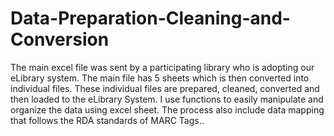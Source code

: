 # Data-Preparation-Cleaning-and-Conversion

The main excel file was sent by a participating library who is adopting our eLibrary system. 
The main file has 5 sheets which is then converted into individual files. 
These individual files are prepared, cleaned, converted and then loaded to the eLibrary System. 
I use functions to easily manipulate and organize the data using excel sheet.
The process also include data mapping that follows the RDA standards of MARC Tags..
